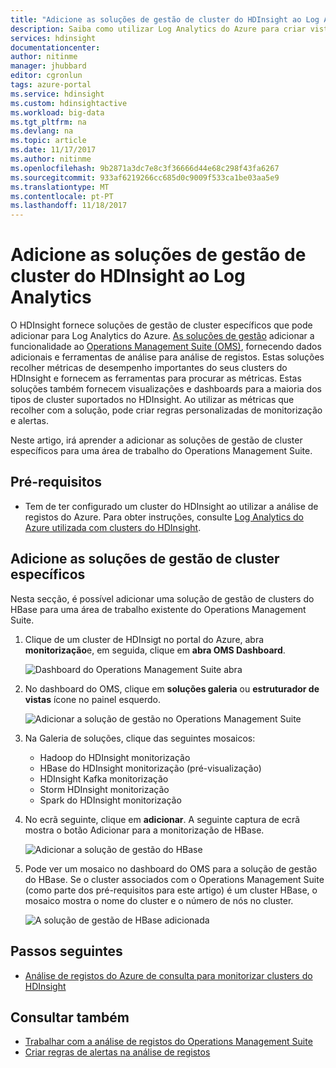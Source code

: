 ```yaml
---
title: "Adicione as soluções de gestão de cluster do HDInsight ao Log Analytics do Azure | Microsoft Docs"
description: Saiba como utilizar Log Analytics do Azure para criar vistas personalizadas para os clusters do HDInsight.
services: hdinsight
documentationcenter: 
author: nitinme
manager: jhubbard
editor: cgronlun
tags: azure-portal
ms.service: hdinsight
ms.custom: hdinsightactive
ms.workload: big-data
ms.tgt_pltfrm: na
ms.devlang: na
ms.topic: article
ms.date: 11/17/2017
ms.author: nitinme
ms.openlocfilehash: 9b2871a3dc7e8c3f36666d44e68c298f43fa6267
ms.sourcegitcommit: 933af6219266cc685d0c9009f533ca1be03aa5e9
ms.translationtype: MT
ms.contentlocale: pt-PT
ms.lasthandoff: 11/18/2017
---
```

# <a name="add-hdinsight-cluster-management-solutions-to-log-analytics"></a>Adicione as soluções de gestão de cluster do HDInsight ao Log Analytics

O HDInsight fornece soluções de gestão de cluster específicos que pode adicionar para Log Analytics do Azure. [As soluções de gestão](../log-analytics/log-analytics-add-solutions.md) adicionar a funcionalidade ao [Operations Management Suite (OMS)](../operations-management-suite/operations-management-suite-overview.md), fornecendo dados adicionais e ferramentas de análise para análise de registos. Estas soluções recolher métricas de desempenho importantes do seus clusters do HDInsight e fornecem as ferramentas para procurar as métricas. Estas soluções também fornecem visualizações e dashboards para a maioria dos tipos de cluster suportados no HDInsight. Ao utilizar as métricas que recolher com a solução, pode criar regras personalizadas de monitorização e alertas. 

Neste artigo, irá aprender a adicionar as soluções de gestão de cluster específicos para uma área de trabalho do Operations Management Suite.

## <a name="prerequisites"></a>Pré-requisitos

* Tem de ter configurado um cluster do HDInsight ao utilizar a análise de registos do Azure. Para obter instruções, consulte [Log Analytics do Azure utilizada com clusters do HDInsight](hdinsight-hadoop-oms-log-analytics-tutorial.md).

## <a name="add-cluster-specific-management-solutions"></a>Adicione as soluções de gestão de cluster específicos

Nesta secção, é possível adicionar uma solução de gestão de clusters do HBase para uma área de trabalho existente do Operations Management Suite.

1. Clique de um cluster de HDInsigt no portal do Azure, abra **monitorização**e, em seguida, clique em **abra OMS Dashboard**.

    ![Dashboard do Operations Management Suite abra](./media/hdinsight-hadoop-oms-log-analytics-management-solutions/hdinsight-log-analytics-open-oms-dashboard.png "dashboard abrir OMS")

1. No dashboard do OMS, clique em **soluções galeria** ou **estruturador de vistas** ícone no painel esquerdo.

    ![Adicionar a solução de gestão no Operations Management Suite](./media/hdinsight-hadoop-oms-log-analytics-management-solutions/hdinsight-add-management-solution-oms-portal.png "Adicionar solução de gestão no Operations Management Suite")

2. Na Galeria de soluções, clique das seguintes mosaicos:

    - Hadoop do HDInsight monitorização
    - HBase do HDInsight monitorização (pré-visualização)
    - HDInsight Kafka monitorização
    - Storm HDInsight monitorização
    - Spark do HDInsight monitorização

3. No ecrã seguinte, clique em **adicionar**.  A seguinte captura de ecrã mostra o botão Adicionar para a monitorização de HBase.

     ![Adicionar a solução de gestão do HBase](./media/hdinsight-hadoop-oms-log-analytics-management-solutions/add-hbase-management-solution.png "adicionar HBase solução de gestão")

4. Pode ver um mosaico no dashboard do OMS para a solução de gestão do HBase. Se o cluster associados com o Operations Management Suite (como parte dos pré-requisitos para este artigo) é um cluster HBase, o mosaico mostra o nome do cluster e o número de nós no cluster.

    ![A solução de gestão de HBase adicionada](./media/hdinsight-hadoop-oms-log-analytics-management-solutions/added-hbase-management-solution.png "solução de gestão de HBase adicionada")

## <a name="next-steps"></a>Passos seguintes

* [Análise de registos do Azure de consulta para monitorizar clusters do HDInsight](hdinsight-hadoop-oms-log-analytics-use-queries.md)

## <a name="see-also"></a>Consultar também

* [Trabalhar com a análise de registos do Operations Management Suite](https://blogs.msdn.microsoft.com/wei_out_there_with_system_center/2016/07/03/oms-log-analytics-create-tiles-drill-ins-and-dashboards-with-the-view-designer/)
* [Criar regras de alertas na análise de registos](../log-analytics/log-analytics-alerts-creating.md)
